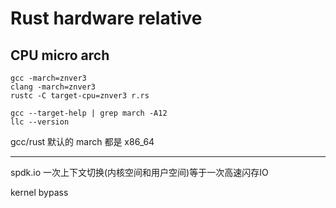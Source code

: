 # Rust hardware relative

## CPU micro arch

```
gcc -march=znver3
clang -march=znver3
rustc -C target-cpu=znver3 r.rs

gcc --target-help | grep march -A12
llc --version
```

gcc/rust 默认的 march 都是 x86_64

---

spdk.io 一次上下文切换(内核空间和用户空间)等于一次高速闪存IO

kernel bypass
